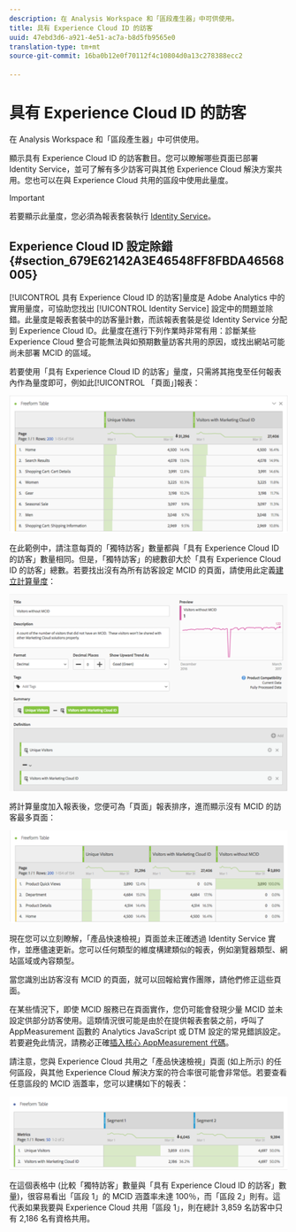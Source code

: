 ```yaml
---
description: 在 Analysis Workspace 和「區段產生器」中可供使用。
title: 具有 Experience Cloud ID 的訪客
uuid: 47ebd3d6-a921-4e51-ac7a-b8d5fb9565e0
translation-type: tm+mt
source-git-commit: 16ba0b12e0f70112f4c10804d0a13c278388ecc2

---
```



# 具有 Experience Cloud ID 的訪客

在 Analysis Workspace 和「區段產生器」中可供使用。

顯示具有 Experience Cloud ID 的訪客數目。您可以瞭解哪些頁面已部署 Identity Service，並可了解有多少訪客可與其他 Experience Cloud 解決方案共用。您也可以在與 Experience Cloud 共用的區段中使用此量度。

>[!IMPORTANT]
>
>若要顯示此量度，您必須為報表套裝執行 [Identity Service](https://marketing.adobe.com/resources/help/zh_TW/mcvid/)。

## Experience Cloud ID 設定除錯 {#section_679E62142A3E46548FF8FBDA46568005}

[!UICONTROL 具有 Experience Cloud ID 的訪客]量度是 Adobe Analytics 中的實用量度，可協助您找出 [!UICONTROL Identity Service] 設定中的問題並除錯。此量度是報表套裝中的訪客量計數，而該報表套裝是從 Identity Service 分配到 Experience Cloud ID。此量度在進行下列作業時非常有用：診斷某些 Experience Cloud 整合可能無法與如預期數量訪客共用的原因，或找出網站可能尚未部署 MCID 的區域。

若要使用「具有 Experience Cloud ID 的訪客」量度，只需將其拖曳至任何報表內作為量度即可，例如此[!UICONTROL 「頁面」]報表：

![](assets/metric-mcvid1.png)

在此範例中，請注意每頁的「獨特訪客」數量都與「具有 Experience Cloud ID 的訪客」數量相同。但是，「獨特訪客」的總數卻大於「具有 Experience Cloud ID 的訪客」總數。若要找出沒有為所有訪客設定 MCID 的頁面，請使用此定義[建立計算量度](https://marketing.adobe.com/resources/help/zh_TW/analytics/calcmetrics/cm_build_metrics.html)：

![](assets/metric-mcvid2.png)

將計算量度加入報表後，您便可為「頁面」報表排序，進而顯示沒有 MCID 的訪客最多頁面：

![](assets/metric-mcvid3.png)

現在您可以立刻瞭解，「產品快速檢視」頁面並未正確透過 Identity Service 實作，並應儘速更新。您可以任何類型的維度構建類似的報表，例如瀏覽器類型、網站區域或內容類型。

當您識別出訪客沒有 MCID 的頁面，就可以回報給實作團隊，請他們修正這些頁面。

在某些情況下，即使 MCID 服務已在頁面實作，您仍可能會發現少量 MCID 並未設定供部分訪客使用。這類情況很可能是由於在提供報表套裝之前，呼叫了 AppMeasurement 函數的 Analytics JavaScript 或 DTM 設定的常見錯誤設定。若要避免此情況，請務必正確[插入核心 AppMeasurement 代碼](https://marketing.adobe.com/resources/help/en_US/sc/implement/dtm/t_appmeasurement-code.html)。

請注意，您與 Experience Cloud 共用之「產品快速檢視」頁面 (如上所示) 的任何區段，與其他 Experience Cloud 解決方案的符合率很可能會非常低。若要查看任意區段的 MCID 涵蓋率，您可以建構如下的報表：

![](assets/metric-mcvid4.png)

在這個表格中 (比較「獨特訪客」數量與「具有 Experience Cloud ID 的訪客」數量)，很容易看出「區段 1」的 MCID 涵蓋率未達 100％，而「區段 2」則有。這代表如果我要與 Experience Cloud 共用「區段 1」，則在總計 3,859 名訪客中只有 2,186 名有資格共用。
